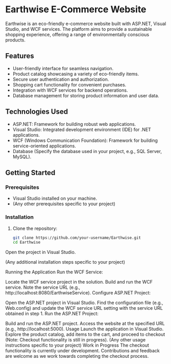 # Earthwise E-Commerce Website

Earthwise is an eco-friendly e-commerce website built with ASP.NET, Visual Studio, and WCF services. The platform aims to provide a sustainable shopping experience, offering a range of environmentally conscious products.

## Features

- User-friendly interface for seamless navigation.
- Product catalog showcasing a variety of eco-friendly items.
- Secure user authentication and authorization.
- Shopping cart functionality for convenient purchases.
- Integration with WCF services for backend operations.
- Database management for storing product information and user data.

## Technologies Used

- ASP.NET: Framework for building robust web applications.
- Visual Studio: Integrated development environment (IDE) for .NET applications.
- WCF (Windows Communication Foundation): Framework for building service-oriented applications.
- Database (Specify the database used in your project, e.g., SQL Server, MySQL).

## Getting Started

### Prerequisites

- Visual Studio installed on your machine.
- (Any other prerequisites specific to your project)

### Installation

1. Clone the repository:

   ```bash
   git clone https://github.com/your-username/Earthwise.git
   cd Earthwise
Open the project in Visual Studio.

(Any additional installation steps specific to your project)

Running the Application
Run the WCF Service:

Locate the WCF service project in the solution.
Build and run the WCF service. Note the service URL (e.g., http://localhost:8080/EarthwiseService).
Configure ASP.NET Project:

Open the ASP.NET project in Visual Studio.
Find the configuration file (e.g., Web.config) and update the WCF service URL setting with the service URL obtained in step 1.
Run the ASP.NET Project:

Build and run the ASP.NET project.
Access the website at the specified URL (e.g., http://localhost:5000).
Usage
Launch the application in Visual Studio.
Explore the product catalog, add items to the cart, and proceed to checkout (Note: Checkout functionality is still in progress).
(Any other usage instructions specific to your project)
Work in Progress
The checkout functionality is currently under development.
Contributions and feedback are welcome as we work towards completing the checkout process.